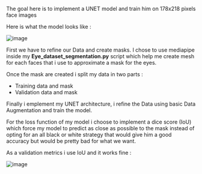 The goal here is to implement a UNET model and train him on 178x218 pixels face images

Here is what the model looks like :

![image](https://github.com/Shifoue/Portfolio/assets/69169567/8eb8587b-0d9d-498c-9255-be0b518b7f7e)

First we have to refine our Data and create masks. I chose to use mediapipe inside my **Eye_dataset_segmentation.py** script which help me create mesh for each faces that i use to approximate a mask for the eyes.

Once the mask are created i split my data in two parts :
  - Training data and mask
  - Validation data and mask

Finally i emplement my UNET architecture, i refine the Data using basic Data Augmentation and train the model.

For the loss function of my model i choose to implement a dice score (IoU) which force my model to predict as close as possible to the mask instead of opting for an all black or white strategy that would give him a good accuracy but would be pretty bad for what we want.

As a validation metrics i use IoU and it works fine :

![image](https://github.com/Shifoue/Portfolio/assets/69169567/67614430-a71b-46a7-b3ad-2127fe637bfc)
